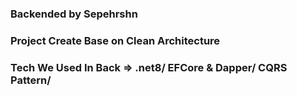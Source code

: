 ### Backended by Sepehrshn

### Project Create Base on Clean Architecture

### Tech We Used In Back => .net8/ EFCore & Dapper/ CQRS Pattern/ 

